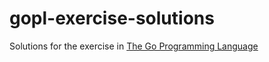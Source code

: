 # gopl-exercise-solutions

Solutions for the exercise in [The Go Programming Language](http://www.gopl.io)
